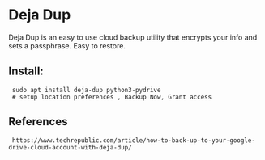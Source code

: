 Deja Dup
=====

Deja Dup is an easy to use cloud backup utility that encrypts your info and sets a passphrase. Easy to restore. 

Install:
-------

     sudo apt install deja-dup python3-pydrive
     # setup location preferences , Backup Now, Grant access


References
----------

     https://www.techrepublic.com/article/how-to-back-up-to-your-google-drive-cloud-account-with-deja-dup/